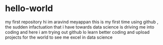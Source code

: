 # hello-world
my first repository
hi
im aravind meyappan
this is my first time using github , the sudden infactuation that i have towards data science is driving me into coding
and here i am trying out github lo learn better coding and upload projects for the world to see me excel in data science
